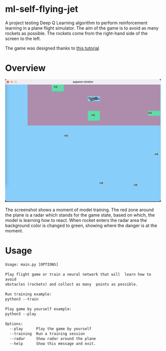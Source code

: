 # ml-self-flying-jet
A project testing Deep Q Learning algorithm to perform
reinforcement learning in a plane flight simulator. 
The aim of the game is to avoid as many rockets as possible. 
The rockets come from the right-hand side of the screen to the left.

The game was designed thanks to [this tutorial](https://realpython.com/pygame-a-primer/)

# Overview
![screenshot](./images/docs/game_screenshot.png "Training screenshot")

The screenshot shows a moment of model training. The red zone around the plane is a radar which stands for the game state, based on which, the model is learning how to react. When rocket enters the radar area the background color is changed to green, showing where the danger is at the moment.

# Usage

```
Usage: main.py [OPTIONS]

Play flight game or train a neural network that will  learn how to avoid
obstacles (rockets) and collect as many  points as possible.

Run training example: 
python3 --train

Play game by yourself example: 
python3 --play

Options:
  --play      Play the game by yourself
  --training  Run a training session
  --radar     Show radar around the plane
  --help      Show this message and exit.
```